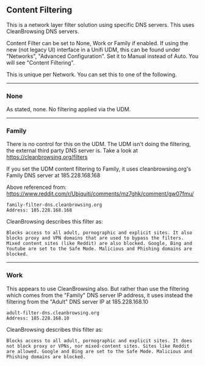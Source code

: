## Content Filtering

This is a network layer filter solution using specific DNS servers. This uses CleanBrowsing DNS servers.

Content Filter can be set to None, Work or Family if enabled. If using the new (not legacy UI) interface in a Unifi UDM, this can be found under "Networks", "Advanced Configuration". Set it to Manual instead of Auto. You will see "Content Filtering".

This is unique per Network. You can set this to one of the following.

----

### None

As stated, none. No filtering applied via the UDM.

----

### Family

There is no control for this on the UDM. The UDM isn't doing the filtering, the external third party DNS server is. Take a look at https://cleanbrowsing.org/filters 

If you set the UDM content filtering to Family, it uses cleanbrowsing.org's Family DNS server at 185.228.168.168

Above referenced from: https://www.reddit.com/r/Ubiquiti/comments/mz7ghk/comment/gw07fmu/

```
family-filter-dns.cleanbrowsing.org
Address: 185.228.168.168
```

CleanBrowsing describes this filter as:

```
Blocks access to all adult, pornographic and explicit sites. It also blocks proxy and VPN domains that are used to bypass the filters. Mixed content sites (like Reddit) are also blocked. Google, Bing and Youtube are set to the Safe Mode. Malicious and Phishing domains are blocked.
```

----

###  Work

This appears to use CleanBrowsing also. But rather than use the filtering which comes from the "Family" DNS server IP address, it uses instead the filtering from the "Adult" DNS server IP at 185.228.168.10

```
adult-filter-dns.cleanbrowsing.org
Address: 185.228.168.10
```

CleanBrowsing describes	this filter as:

```
Blocks access to all adult, pornographic and explicit sites. It does not block proxy or VPNs, nor mixed-content sites. Sites like Reddit are allowed. Google and Bing are set to the Safe Mode. Malicious and Phishing domains are blocked.
```